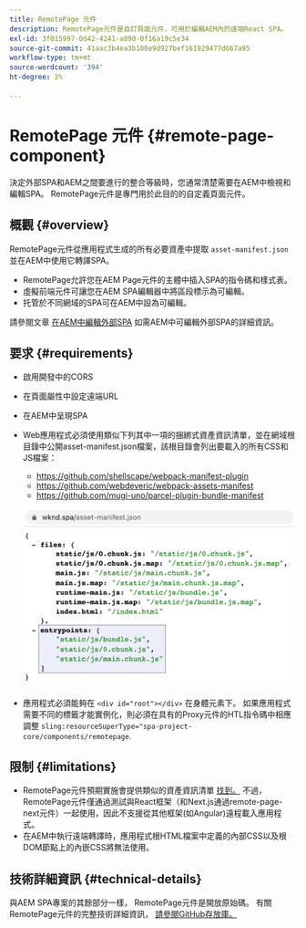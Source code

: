 ```yaml
---
title: RemotePage 元件
description: RemotePage元件是自訂頁面元件，可用於編輯AEM內的遠端React SPA。
exl-id: 3f015997-0d42-4241-a890-0f16a19c5e34
source-git-commit: 41aac3b4ea3b100e9d927bef161929477d667a95
workflow-type: tm+mt
source-wordcount: '394'
ht-degree: 2%

---
```


# RemotePage 元件 {#remote-page-component}

決定外部SPA和AEM之間要進行的整合等級時，您通常清楚需要在AEM中檢視和編輯SPA。 RemotePage元件是專門用於此目的的自定義頁面元件。

## 概觀 {#overview}

RemotePage元件從應用程式生成的所有必要資產中提取 `asset-manifest.json` 並在AEM中使用它轉譯SPA。

* RemotePage允許您在AEM Page元件的主體中插入SPA的指令碼和樣式表。
* 虛擬前端元件可讓您在AEM SPA編輯器中將區段標示為可編輯。
* 托管於不同網域的SPA可在AEM中設為可編輯。

請參閱文章 [在AEM中編輯外部SPA](spa-edit-external.md) 如需AEM中可編輯外部SPA的詳細資訊。

## 要求 {#requirements}

* 啟用開發中的CORS
* 在頁面屬性中設定遠端URL
* 在AEM中呈現SPA
* Web應用程式必須使用類似下列其中一項的捆綁式資產資訊清單，並在網域根目錄中公開asset-manifest.json檔案，該根目錄會列出要載入的所有CSS和JS檔案：
   * https://github.com/shellscape/webpack-manifest-plugin
   * https://github.com/webdeveric/webpack-assets-manifest
   * https://github.com/mugi-uno/parcel-plugin-bundle-manifest

   ![入口點](assets/asset-manifest-entrypoints.png)

* 應用程式必須能夠在 `<div id="root"></div>` 在身體元素下。 如果應用程式需要不同的標籤才能實例化，則必須在具有的Proxy元件的HTL指令碼中相應調整 `sling:resourceSuperType="spa-project-core/components/remotepage`.

## 限制 {#limitations}

* RemotePage元件預期實施會提供類似的資產資訊清單 [找到。](https://github.com/shellscape/webpack-manifest-plugin) 不過，RemotePage元件僅通過測試與React框架（和Next.js通過remote-page-next元件）一起使用，因此不支援從其他框架(如Angular)遠程載入應用程式。
* 在AEM中執行遠端轉譯時，應用程式根HTML檔案中定義的內部CSS以及根DOM節點上的內嵌CSS將無法使用。

## 技術詳細資訊 {#technical-details}

與AEM SPA專案的其餘部分一樣， RemotePage元件是開放原始碼。 有關RemotePage元件的完整技術詳細資訊， [請參閱GitHub存放庫。](https://github.com/adobe/aem-spa-project-core/tree/master/ui.apps/src/main/content/jcr_root/apps/spa-project-core/components/remotepage)
